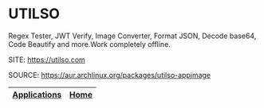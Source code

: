 # UTILSO

 Regex Tester, JWT Verify, Image Converter, Format JSON, Decode base64, 
 Code Beautify and more.Work completely offline.

 SITE: https://utilso.com

 SOURCE: https://aur.archlinux.org/packages/utilso-appimage

 | [Applications](https://portable-linux-apps.github.io/apps.html) | [Home](https://portable-linux-apps.github.io)
 | --- | --- |
